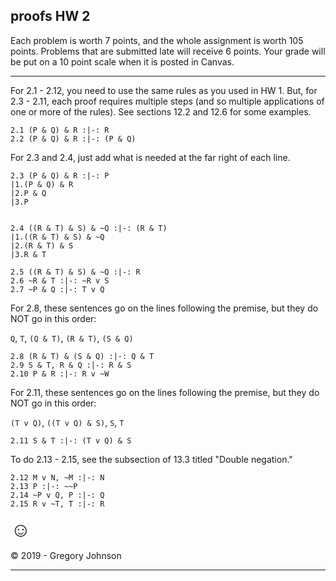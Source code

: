 ## proofs HW 2

Each problem is worth 7 points, and the whole assignment is worth 105 points. Problems that are submitted late will receive 6 points. Your grade will be put on a 10 point scale when it is posted in Canvas. 

--- 

For 2.1 - 2.12, you need to use the same rules as you used in HW 1. But, for 2.3 - 2.11, each proof requires multiple steps (and so multiple applications of one or more of the rules). See sections 12.2 and 12.6 for some examples. 

~~~{.ProofChecker .JohnsonSL options="fonts tabindent render" guides="fitch" points="7" late-credit="6"}
2.1 (P & Q) & R :|-: R
2.2 (P & Q) & R :|-: (P & Q)
~~~

For 2.3 and 2.4, just add what is needed at the far right of each line.

~~~{.ProofChecker .JohnsonSL options="fonts tabindent render" guides="fitch" points="7" late-credit="6"}
2.3 (P & Q) & R :|-: P
|1.(P & Q) & R
|2.P & Q
|3.P


2.4 ((R & T) & S) & ~Q :|-: (R & T)
|1.((R & T) & S) & ~Q
|2.(R & T) & S
|3.R & T
~~~

~~~{.ProofChecker .JohnsonSL options="fonts tabindent render" guides="fitch" points="7" late-credit="6"}
2.5 ((R & T) & S) & ~Q :|-: R
2.6 ~R & T :|-: ~R v S
2.7 ~P & Q :|-: T v Q
~~~

For 2.8, these sentences go on the lines following the premise, but they do NOT go in this order: 

`Q`, `T`, `(Q & T)`, `(R & T)`, `(S & Q)`

~~~{.ProofChecker .JohnsonSL options="fonts tabindent render" guides="fitch" points="7" late-credit="6"}
2.8 (R & T) & (S & Q) :|-: Q & T 
2.9 S & T, R & Q :|-: R & S
2.10 P & R :|-: R v ~W 
~~~

For 2.11, these sentences go on the lines following the premise, but they do NOT go in this order: 

`(T v Q)`, `((T v Q) & S)`, `S`, `T`

~~~{.ProofChecker .JohnsonSL options="fonts tabindent render" guides="fitch" points="7" late-credit="6"}
2.11 S & T :|-: (T v Q) & S
~~~

To do 2.13 - 2.15, see the subsection of 13.3 titled "Double negation." 

~~~{.ProofChecker .JohnsonSL options="fonts tabindent render" guides="fitch" points="7" late-credit="6"}
2.12 M v N, ~M :|-: N
2.13 P :|-: ~~P
2.14 ~P v Q, P :|-: Q
2.15 R v ~T, T :|-: R
~~~

<font size="6.5">&#9786;</font>

<p>&copy; 2019 - <script>document.write(new Date().getFullYear())</script> Gregory Johnson</p>

--- 